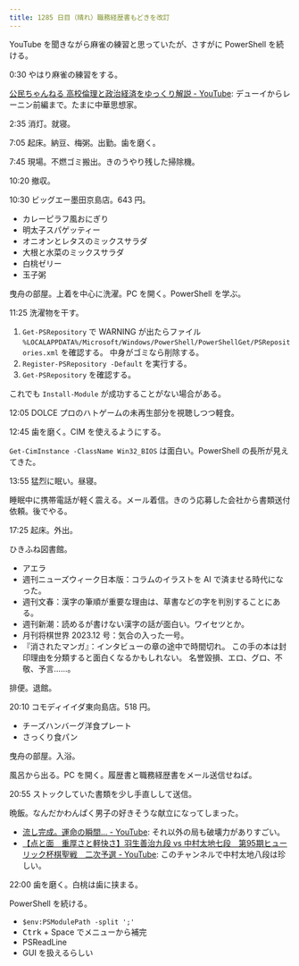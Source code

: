 ```yaml
---
title: 1285 日目（晴れ）職務経歴書もどきを改訂
---
```


YouTube を聞きながら麻雀の練習と思っていたが、さすがに PowerShell を続ける。

0:30 やはり麻雀の練習をする。

[公民ちゃんねる 高校倫理と政治経済をゆっくり解説 - YouTube](https://www.youtube.com/playlist?list=PLQQ1MCm9skfub1Dg6O4BOdQydI9IMy-Ih):
デューイからレーニン前編まで。たまに中華思想家。

2:35 消灯。就寝。

7:05 起床。納豆、梅粥。出勤。歯を磨く。

7:45 現場。不燃ゴミ搬出。きのうやり残した掃除機。

10:20 撤収。

10:30 ビッグエー墨田京島店。643 円。

* カレーピラフ風おにぎり
* 明太子スパゲッティー
* オニオンとレタスのミックスサラダ
* 大根と水菜のミックスサラダ
* 白桃ゼリー
* 玉子粥

曳舟の部屋。上着を中心に洗濯。PC を開く。PowerShell を学ぶ。

11:25 洗濯物を干す。

1. `Get-PSRepository` で WARNING が出たらファイル
   `%LOCALAPPDATA%/Microsoft/Windows/PowerShell/PowerShellGet/PSRepositories.xml` を確認する。
   中身がゴミなら削除する。
2. `Register-PSRepository -Default` を実行する。
3. `Get-PSRepository` を確認する。

これでも `Install-Module` が成功することがない場合がある。

12:05 DOLCE プロのハトゲームの未再生部分を視聴しつつ軽食。

12:45 歯を磨く。CIM を使えるようにする。

`Get-CimInstance -ClassName Win32_BIOS` は面白い。PowerShell の長所が見えてきた。

13:55 猛烈に眠い。昼寝。

睡眠中に携帯電話が軽く震える。メール着信。きのう応募した会社から書類送付依頼。後でやる。

17:25 起床。外出。

ひきふね図書館。

* アエラ
* 週刊ニューズウィーク日本版：コラムのイラストを AI で済ませる時代になった。
* 週刊文春：漢字の筆順が重要な理由は、草書などの字を判別することにある。
* 週刊新潮：読めるが書けない漢字の話が面白い。ワイセツとか。
* 月刊将棋世界 2023.12 号：気合の入った一号。
* 『消されたマンガ』：インタビューの章の途中で時間切れ。
  この手の本は封印理由を分類すると面白くなるかもしれない。
  名誉毀損、エロ、グロ、不敬、予言……。

排便。退館。

20:10 コモディイイダ東向島店。518 円。

* チーズハンバーグ洋食プレート
* さっくり食パン

曳舟の部屋。入浴。

風呂から出る。PC を開く。履歴書と職務経歴書をメール送信せねば。

20:55 ストックしていた書類を少し手直しして送信。

晩飯。なんだかわんぱく男子の好きそうな献立になってしまった。

* [流し完成。運命の瞬間… - YouTube](https://www.youtube.com/watch?v=Sapu2o9uW6Q):
  それ以外の局も破壊力がありすごい。
* [【点と面　重厚さと軽快さ】羽生善治九段 vs 中村太地七段　第95期ヒューリック杯棋聖戦　二次予選 - YouTube](https://www.youtube.com/watch?v=fXkyd9q4fdg):
  このチャンネルで中村太地八段は珍しい。

22:00 歯を磨く。白桃は歯に挟まる。

PowerShell を続ける。

* `$env:PSModulePath -split ';'`
* <kbd>Ctrk</kbd> + <kbs>Space</kbs> でメニューから補完
* PSReadLine
* GUI を扱えるらしい

